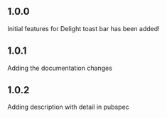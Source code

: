 ## 1.0.0

Initial features for Delight toast bar has been added!

## 1.0.1

Adding the documentation changes

## 1.0.2

Adding description with detail in pubspec

